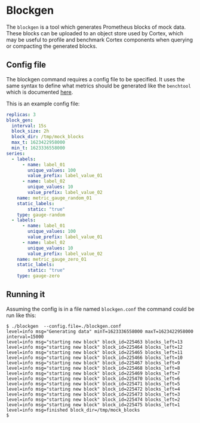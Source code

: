 # Blockgen

The `blockgen` is a tool which generates Prometheus blocks of mock data. These
blocks can be uploaded to an object store used by Cortex, which may be useful
to profile and benchmark Cortex components when querying or compacting the
generated blocks.

## Config file

The blockgen command requires a config file to be specified.
It uses the same syntax to define what metrics should be generated like the
`benchtool` which is documented [here](benchtool.md).

This is an example config file:

```yaml
replicas: 3
block_gen:
  interval: 15s
  block_size: 2h
  block_dir: /tmp/mock_blocks
  max_t: 1623422958000
  min_t: 1623336558000
series:
  - labels:
      - name: label_01
        unique_values: 100
        value_prefix: label_value_01
      - name: label_02
        unique_values: 10
        value_prefix: label_value_02
    name: metric_gauge_random_01
    static_labels:
        static: "true"
    type: gauge-random
  - labels:
      - name: label_01
        unique_values: 100
        value_prefix: label_value_01
      - name: label_02
        unique_values: 10
        value_prefix: label_value_02
    name: metric_gauge_zero_01
    static_labels:
        static: "true"
    type: gauge-zero
```


## Running it

Assuming the config is in a file named `blockgen.conf` the command could
be run like this:

```
$ ./blockgen  --config.file=./blockgen.conf
level=info msg="Generating data" minT=1623336558000 maxT=1623422958000 interval=15000
level=info msg="starting new block" block_id=225463 blocks_left=13
level=info msg="starting new block" block_id=225464 blocks_left=12
level=info msg="starting new block" block_id=225465 blocks_left=11
level=info msg="starting new block" block_id=225466 blocks_left=10
level=info msg="starting new block" block_id=225467 blocks_left=9
level=info msg="starting new block" block_id=225468 blocks_left=8
level=info msg="starting new block" block_id=225469 blocks_left=7
level=info msg="starting new block" block_id=225470 blocks_left=6
level=info msg="starting new block" block_id=225471 blocks_left=5
level=info msg="starting new block" block_id=225472 blocks_left=4
level=info msg="starting new block" block_id=225473 blocks_left=3
level=info msg="starting new block" block_id=225474 blocks_left=2
level=info msg="starting new block" block_id=225475 blocks_left=1
level=info msg=finished block_dir=/tmp/mock_blocks
$
```